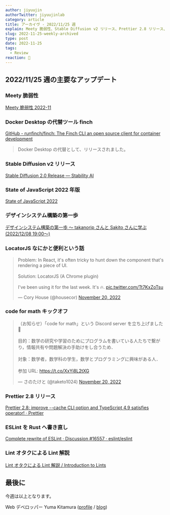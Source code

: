 ```yaml
---
author: jiyuujin
authorTwitter: jiyuujinlab
category: article
title: アーカイヴ - 2022/11/25 週
explain: Meety 脆弱性、Stable Diffusion v2 リリース、Prettier 2.8 リリース、ESLint を Rust へ書き直し
slug: 2022-11-25-weekly-archived
type: post
date: 2022-11-25
tags:
  - Review
reaction: 🥩
---
```


## 2022/11/25 週の主要なアップデート

### Meety 脆弱性

[Meety 脆弱性 2022-11](https://gist.github.com/mala/39650fd9cb41bf58d305a8b311b31ff1)

### Docker Desktop の代替ツール finch

[GitHub - runfinch/finch: The Finch CLI an open source client for container development](https://github.com/runfinch/finch)

> Docker Desktop の代替として、リリースされました。

### Stable Diffusion v2 リリース

[Stable Diffusion 2.0 Release — Stability AI](https://stability.ai/blog/stable-diffusion-v2-release)

### State of JavaScript 2022 年版

[State of JavaScript 2022](https://survey.devographics.com/survey/state-of-js/2022)

### デザインシステム構築の第一歩

[デザインシステム構築の第一歩 〜 takanorip さんと Sakito さんに学ぶ (2022/12/08 19:00〜)](https://findy.connpass.com/event/267065/)

### LocatorJS なにかと便利という話

<blockquote class="twitter-tweet"><p lang="en" dir="ltr">Problem: In React, it&#39;s often tricky to hunt down the component that&#39;s rendering a piece of UI.<br><br>Solution: LocatorJS (A Chrome plugin)<br><br>I&#39;ve been using it for the last week. It&#39;s 🔥. <a href="https://t.co/Tt7KxZoTsu">pic.twitter.com/Tt7KxZoTsu</a></p>&mdash; Cory House (@housecor) <a href="https://twitter.com/housecor/status/1594348217625628674?ref_src=twsrc%5Etfw">November 20, 2022</a></blockquote> <script async src="https://platform.twitter.com/widgets.js" charset="utf-8"></script>

### code for math キックオフ

<blockquote class="twitter-tweet"><p lang="ja" dir="ltr">（お知らせ）「code for math」という Discord server を立ち上げました📢<br><br>目的：数学の研究や学習のためにプログラムを書いている人たちで繋がり，情報共有や問題解決の手助けをし合うため．<br><br>対象：数学者，数学科の学生，数学とプログラミングに興味がある人．<br><br>参加 URL: <a href="https://t.co/XxYi8L2tXG">https://t.co/XxYi8L2tXG</a></p>&mdash; さのたけと (@taketo1024) <a href="https://twitter.com/taketo1024/status/1594471697109094400?ref_src=twsrc%5Etfw">November 20, 2022</a></blockquote> <script async src="https://platform.twitter.com/widgets.js" charset="utf-8"></script>

### Prettier 2.8 リリース

[Prettier 2.8: improve --cache CLI option and TypeScript 4.9 satisfies operator! · Prettier](https://prettier.io/blog/2022/11/23/2.8.0.html)

### ESLint を Rust へ書き直し

[Complete rewrite of ESLint · Discussion #16557 · eslint/eslint](https://github.com/eslint/eslint/discussions/16557)

### Lint オタクによる Lint 解説

[Lint オタクによる Lint 解説 / Introduction to Lints](https://speakerdeck.com/orgachem/lintotakuniyorulintjie-shuo)

## 最後に

今週は以上となります。

Web デベロッパー Yuma Kitamura ([profile](https://yuma-kitamura.nekohack.me/) / [blog](https://blog.nekohack.me/))
